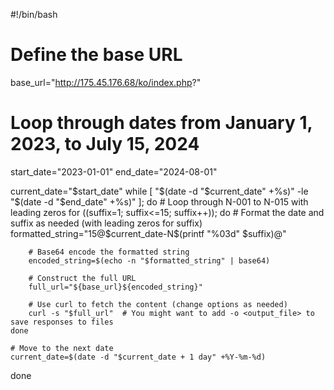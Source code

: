 #!/bin/bash

# Define the base URL
base_url="http://175.45.176.68/ko/index.php?"

# Loop through dates from January 1, 2023, to July 15, 2024
start_date="2023-01-01"
end_date="2024-08-01"

current_date="$start_date"
while [ "$(date -d "$current_date" +%s)" -le "$(date -d "$end_date" +%s)" ]; do
    # Loop through N-001 to N-015 with leading zeros
    for ((suffix=1; suffix<=15; suffix++)); do
        # Format the date and suffix as needed (with leading zeros for suffix)
        formatted_string="15@$current_date-N$(printf "%03d" $suffix)@"

        # Base64 encode the formatted string
        encoded_string=$(echo -n "$formatted_string" | base64)

        # Construct the full URL
        full_url="${base_url}${encoded_string}"

        # Use curl to fetch the content (change options as needed)
        curl -s "$full_url"  # You might want to add -o <output_file> to save responses to files
    done

    # Move to the next date
    current_date=$(date -d "$current_date + 1 day" +%Y-%m-%d)
done
